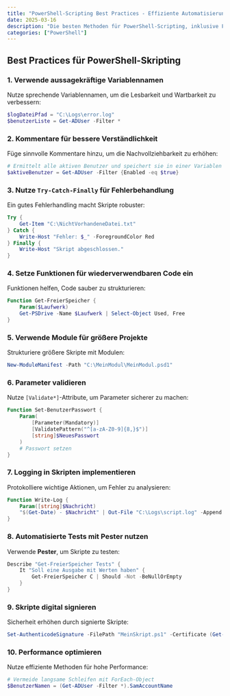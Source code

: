 ```yaml
---
title: "PowerShell-Scripting Best Practices - Effiziente Automatisierung und Sicherheit"
date: 2025-03-16
description: "Die besten Methoden für PowerShell-Scripting, inklusive Fehlerbehandlung, Sicherheitsrichtlinien und Performance-Optimierung."
categories: ["PowerShell"]
---
```


## Best Practices für PowerShell-Skripting

### 1. Verwende aussagekräftige Variablennamen

Nutze sprechende Variablennamen, um die Lesbarkeit und Wartbarkeit zu verbessern:

```powershell
$logDateiPfad = "C:\Logs\error.log"
$benutzerListe = Get-ADUser -Filter *
```

### 2. Kommentare für bessere Verständlichkeit

Füge sinnvolle Kommentare hinzu, um die Nachvollziehbarkeit zu erhöhen:

```powershell
# Ermittelt alle aktiven Benutzer und speichert sie in einer Variablen
$aktiveBenutzer = Get-ADUser -Filter {Enabled -eq $true}
```

### 3. Nutze `Try-Catch-Finally` für Fehlerbehandlung

Ein gutes Fehlerhandling macht Skripte robuster:

```powershell
Try {
    Get-Item "C:\NichtVorhandeneDatei.txt"
} Catch {
    Write-Host "Fehler: $_" -ForegroundColor Red
} Finally {
    Write-Host "Skript abgeschlossen."
}
```

### 4. Setze Funktionen für wiederverwendbaren Code ein

Funktionen helfen, Code sauber zu strukturieren:

```powershell
Function Get-FreierSpeicher {
    Param($Laufwerk)
    Get-PSDrive -Name $Laufwerk | Select-Object Used, Free
}
```

### 5. Verwende Module für größere Projekte

Strukturiere größere Skripte mit Modulen:

```powershell
New-ModuleManifest -Path "C:\MeinModul\MeinModul.psd1"
```

### 6. Parameter validieren

Nutze `[Validate*]`-Attribute, um Parameter sicherer zu machen:

```powershell
Function Set-BenutzerPasswort {
    Param(
        [Parameter(Mandatory)]
        [ValidatePattern("^[a-zA-Z0-9]{8,}$")]
        [string]$NeuesPasswort
    )
    # Passwort setzen
}
```

### 7. Logging in Skripten implementieren

Protokolliere wichtige Aktionen, um Fehler zu analysieren:

```powershell
Function Write-Log {
    Param([string]$Nachricht)
    "$(Get-Date) - $Nachricht" | Out-File "C:\Logs\script.log" -Append
}
```

### 8. Automatisierte Tests mit Pester nutzen

Verwende **Pester**, um Skripte zu testen:

```powershell
Describe "Get-FreierSpeicher Tests" {
    It "Soll eine Ausgabe mit Werten haben" {
        Get-FreierSpeicher C | Should -Not -BeNullOrEmpty
    }
}
```

### 9. Skripte digital signieren

Sicherheit erhöhen durch signierte Skripte:

```powershell
Set-AuthenticodeSignature -FilePath "MeinSkript.ps1" -Certificate (Get-ChildItem Cert:\CurrentUser\My -CodeSigningCert)
```

### 10. Performance optimieren

Nutze effiziente Methoden für hohe Performance:

```powershell
# Vermeide langsame Schleifen mit ForEach-Object
$BenutzerNamen = (Get-ADUser -Filter *).SamAccountName
```
